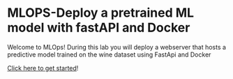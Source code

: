 # MLOPS-Deploy a pretrained ML model with fastAPI and Docker
Welcome to MLOps! During this lab you will deploy a webserver that hosts a predictive model trained on the wine dataset using FastApi and Docker

[Click here to get started](.FastAPI_Docker//no-batch)!
